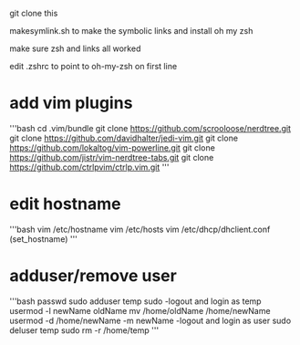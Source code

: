 git clone this

makesymlink.sh to make the symbolic links and install oh my zsh

make sure zsh and links all worked

edit .zshrc to point to oh-my-zsh on first line

# add vim plugins
'''bash
cd .vim/bundle
git clone https://github.com/scrooloose/nerdtree.git
git clone https://github.com/davidhalter/jedi-vim.git
git clone https://github.com/lokaltog/vim-powerline.git
git clone https://github.com/jistr/vim-nerdtree-tabs.git
git clone https://github.com/ctrlpvim/ctrlp.vim.git
'''

# edit hostname
'''bash
vim /etc/hostname
vim /etc/hosts
vim /etc/dhcp/dhclient.conf (set_hostname)
'''

# adduser/remove user
'''bash
passwd
sudo adduser temp sudo
-logout and login as temp
usermod -l newName oldName
mv /home/oldName /home/newName
usermod -d /home/newName -m newName
-logout and login as user
sudo deluser temp
sudo rm -r /home/temp
'''


